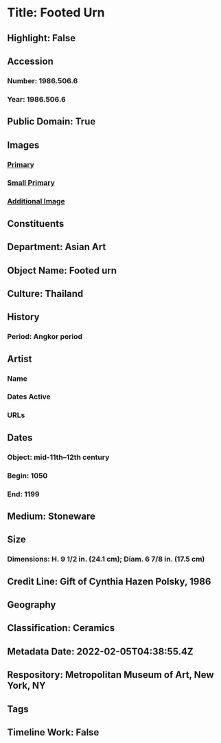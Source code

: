 # Title: Footed Urn
## Highlight: False
## Accession
### Number: 1986.506.6
### Year: 1986.506.6
## Public Domain: True
## Images
### [Primary](https://images.metmuseum.org/CRDImages/as/original/1986_506_6.JPG)
### [Small Primary](https://images.metmuseum.org/CRDImages/as/web-large/1986_506_6.JPG)
### [Additional Image](https://images.metmuseum.org/CRDImages/as/original/264827_1986.506.1-10.jpg)
## Constituents
## Department: Asian Art
## Object Name: Footed urn
## Culture: Thailand
## History
### Period: Angkor period
## Artist
### Name
### Dates Active
### URLs
## Dates
### Object: mid-11th–12th century
### Begin: 1050
### End: 1199
## Medium: Stoneware
## Size
### Dimensions: H. 9 1/2 in. (24.1 cm); Diam. 6 7/8 in. (17.5 cm)
## Credit Line: Gift of Cynthia Hazen Polsky, 1986
## Geography
## Classification: Ceramics
## Metadata Date: 2022-02-05T04:38:55.4Z
## Respository: Metropolitan Museum of Art, New York, NY
## Tags
## Timeline Work: False